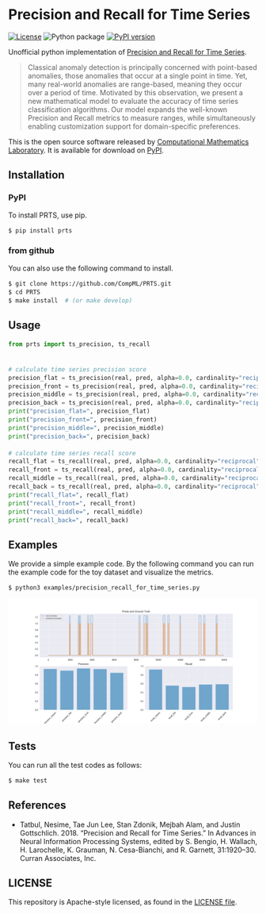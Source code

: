 # Precision and Recall for Time Series

[![License](https://img.shields.io/badge/License-Apache%202.0-blue.svg)](https://opensource.org/licenses/Apache-2.0)
![Python package](https://github.com/CompML/PRTS/workflows/Python%20package/badge.svg?branch=main)
[![PyPI version](https://badge.fury.io/py/prts.svg)](https://badge.fury.io/py/prts)

Unofficial python implementation of [Precision and Recall for Time Series](https://papers.nips.cc/paper/2018/file/8f468c873a32bb0619eaeb2050ba45d1-Paper.pdf).

>Classical anomaly detection is principally concerned with point-based anomalies, those anomalies that occur at a single point in time. Yet, many real-world anomalies are range-based, meaning they occur over a period of time. Motivated by this observation, we present a new mathematical model to evaluate the accuracy of time series classification algorithms. Our model expands the well-known Precision and Recall metrics to measure ranges, while simultaneously enabling customization support for domain-specific preferences.

This is the open source software released by [Computational Mathematics Laboratory](https://sites.google.com/view/compml/). It is available for download on [PyPI](https://pypi.org/project/prts/).

## Installation


### PyPI

To install PRTS, use pip.

```bash
$ pip install prts
```

### from github
You can also use the following command to install.

```bash
$ git clone https://github.com/CompML/PRTS.git
$ cd PRTS
$ make install  # (or make develop)
```

## Usage

```python
from prts import ts_precision, ts_recall


# calculate time series precision score
precision_flat = ts_precision(real, pred, alpha=0.0, cardinality="reciprocal", bias="flat")
precision_front = ts_precision(real, pred, alpha=0.0, cardinality="reciprocal", bias="front")
precision_middle = ts_precision(real, pred, alpha=0.0, cardinality="reciprocal", bias="middle")
precision_back = ts_precision(real, pred, alpha=0.0, cardinality="reciprocal", bias="back")
print("precision_flat=", precision_flat)
print("precision_front=", precision_front)
print("precision_middle=", precision_middle)
print("precision_back=", precision_back)

# calculate time series recall score
recall_flat = ts_recall(real, pred, alpha=0.0, cardinality="reciprocal", bias="flat")
recall_front = ts_recall(real, pred, alpha=0.0, cardinality="reciprocal", bias="front")
recall_middle = ts_recall(real, pred, alpha=0.0, cardinality="reciprocal", bias="middle")
recall_back = ts_recall(real, pred, alpha=0.0, cardinality="reciprocal", bias="back")
print("recall_flat=", recall_flat)
print("recall_front=", recall_front)
print("recall_middle=", recall_middle)
print("recall_back=", recall_back)
```

## Examples

We provide a simple example code.
By the following command you can run the example code for the toy dataset and visualize the metrics.

```bash
$ python3 examples/precision_recall_for_time_series.py
```

![example output](./examples/example.png)

## Tests

You can run all the test codes as follows:

```bash
$ make test
```

## References
* Tatbul, Nesime, Tae Jun Lee, Stan Zdonik, Mejbah Alam, and Justin Gottschlich. 2018. “Precision and Recall for Time Series.” In Advances in Neural Information Processing Systems, edited by S. Bengio, H. Wallach, H. Larochelle, K. Grauman, N. Cesa-Bianchi, and R. Garnett, 31:1920–30. Curran Associates, Inc.

## LICENSE
This repository is Apache-style licensed, as found in the [LICENSE file](LICENSE).
